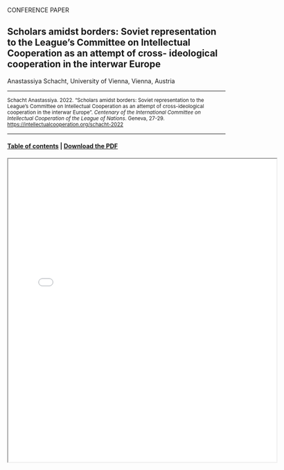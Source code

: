 CONFERENCE PAPER

## Scholars amidst borders: Soviet representation to the League’s Committee on Intellectual Cooperation as an attempt of cross- ideological cooperation in the interwar Europe

Anastassiya Schacht, University of Vienna, Vienna, Austria

<hr>

<small>Schacht Anastassiya. 2022. “Scholars amidst borders: Soviet representation to the League’s Committee on Intellectual Cooperation as an attempt of cross-ideological cooperation in the interwar Europe”. _Centenary of the International Committee on Intellectual Cooperation of the League of Nations_. Geneva, 27-29. https://intellectualcooperation.org/schacht-2022</small>

<hr>

#### [Table of contents](url) |  [Download the PDF](url) 

<iframe src="files/" width="620px" height="700px">

  
  
